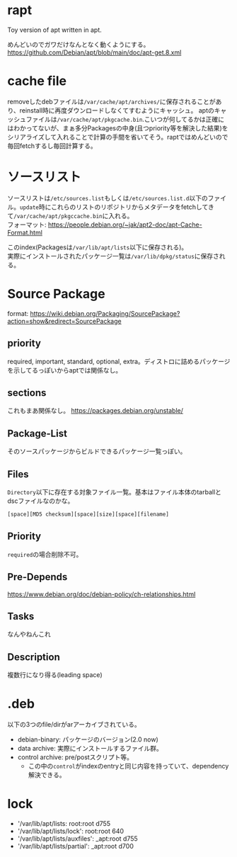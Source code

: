 # rapt

Toy version of apt written in apt.  
  
めんどいのでガワだけなんとなく動くようにする。  
https://github.com/Debian/apt/blob/main/doc/apt-get.8.xml

# cache file
removeしたdebファイルは`/var/cache/apt/archives/`に保存されることがあり、reinstall時に再度ダウンロードしなくてすむようにキャッシュ。
aptのキャッシュファイルは`/var/cache/apt/pkgcache.bin`.こいつが何してるかは正確にはわかってないが、まぁ多分Packagesの中身(且つpriority等を解決した結果)をシリアライズして入れることで計算の手間を省いてそう。raptではめんどいので毎回fetchするし毎回計算する。
# ソースリスト
ソースリストは`/etc/sources.list`もしくは`/etc/sources.list.d`以下のファイル。`update`時にこれらのリストのリポジトリからメタデータをfetchしてきて`/var/cache/apt/pkgccache.bin`に入れる。  
フォーマット: https://people.debian.org/~jak/apt2-doc/apt-Cache-Format.html  

このindex(Packagesは`/var/lib/apt/lists`以下に保存される)。  
実際にインストールされたパッケージ一覧は`/var/lib/dpkg/status`に保存される。
  
# Source Package
format: https://wiki.debian.org/Packaging/SourcePackage?action=show&redirect=SourcePackage

## priority
required, important, standard, optional, extra。ディストロに詰めるパッケージを示してるっぽいからaptでは関係なし。

## sections
これもまあ関係なし。 https://packages.debian.org/unstable/

## Package-List
そのソースパッケージからビルドできるパッケージ一覧っぽい。

## Files
`Directory`以下に存在する対象ファイル一覧。基本はファイル本体のtarballとdscファイルなのかな。
```.txt
[space][MD5 checksum][space][size][space][filename]
```

## Priority
`required`の場合削除不可。 

## Pre-Depends
https://www.debian.org/doc/debian-policy/ch-relationships.html

## Tasks
なんやねんこれ

## Description
複数行になり得る(leading space)

# .deb
以下の3つのfile/dirがarアーカイブされている。
- debian-binary: パッケージのバージョン(2.0 now)
- data archive: 実際にインストールするファイル群。
- control archive: pre/postスクリプト等。
  - この中の`control`がindexのentryと同じ内容を持っていて、dependency解決できる。

# lock
- '/var/lib/apt/lists: root:root d755
- '/var/lib/apt/lists/lock': root:root 640
- '/var/lib/apt/lists/auxfiles': _apt:root d755
- '/var/lib/apt/lists/partial': _apt:root d700